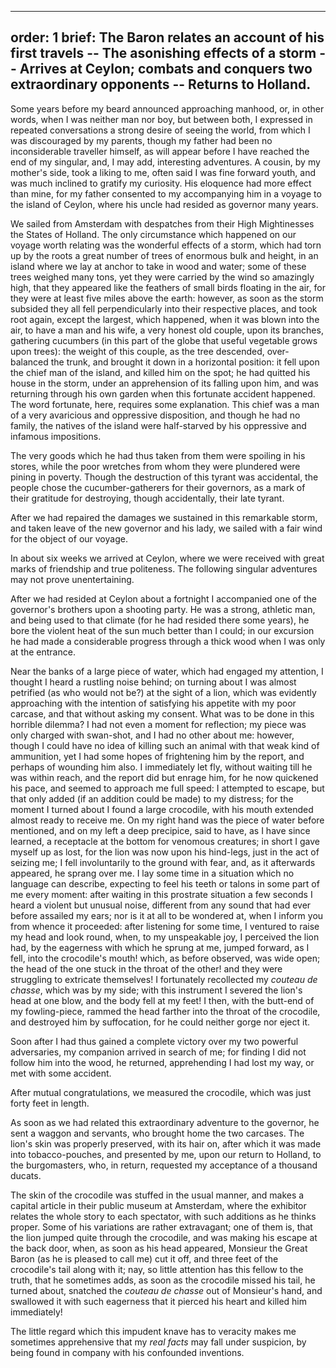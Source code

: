 -------------
order: 1
brief: The Baron relates an account of his first travels -- The asonishing effects of a storm -- Arrives at Ceylon; combats and conquers two extraordinary opponents -- Returns to Holland.
-------------

Some years before my beard announced approaching manhood, or, in other
words, when I was neither man nor boy, but between both, I expressed in
repeated conversations a strong desire of seeing the world, from which
I was discouraged by my parents, though my father had been no
inconsiderable traveller himself, as will appear before I have reached
the end of my singular, and, I may add, interesting adventures. A
cousin, by my mother's side, took a liking to me, often said I was
fine forward youth, and was much inclined to gratify my curiosity.
His eloquence had more effect than mine, for my father consented to my
accompanying him in a voyage to the island of Ceylon, where his uncle
had resided as governor many years.

We sailed from Amsterdam with despatches from their High Mightinesses
the States of Holland. The only circumstance which happened on our
voyage worth relating was the wonderful effects of a storm, which
had torn up by the roots a great number of trees of enormous bulk and
height, in an island where we lay at anchor to take in wood and water;
some of these trees weighed many tons, yet they were carried by the wind
so amazingly high, that they appeared like the feathers of small birds
floating in the air, for they were at least five miles above the earth:
however, as soon as the storm subsided they all fell perpendicularly
into their respective places, and took root again, except the largest,
which happened, when it was blown into the air, to have a man and his
wife, a very honest old couple, upon its branches, gathering cucumbers
(in this part of the globe that useful vegetable grows upon trees): the
weight of this couple, as the tree descended, over-balanced the trunk,
and brought it down in a horizontal position: it fell upon the chief man
of the island, and killed him on the spot; he had quitted his house
in the storm, under an apprehension of its falling upon him, and was
returning through his own garden when this fortunate accident happened.
The word fortunate, here, requires some explanation. This chief was a
man of a very avaricious and oppressive disposition, and though he had
no family, the natives of the island were half-starved by his oppressive
and infamous impositions.

The very goods which he had thus taken from them were spoiling in his
stores, while the poor wretches from whom they were plundered were
pining in poverty. Though the destruction of this tyrant was accidental,
the people chose the cucumber-gatherers for their governors, as a mark
of their gratitude for destroying, though accidentally, their late
tyrant.

After we had repaired the damages we sustained in this remarkable storm,
and taken leave of the new governor and his lady, we sailed with a fair
wind for the object of our voyage.

In about six weeks we arrived at Ceylon, where we were received with
great marks of friendship and true politeness. The following singular
adventures may not prove unentertaining.

After we had resided at Ceylon about a fortnight I accompanied one of
the governor's brothers upon a shooting party. He was a strong, athletic
man, and being used to that climate (for he had resided there some
years), he bore the violent heat of the sun much better than I could; in
our excursion he had made a considerable progress through a thick wood
when I was only at the entrance.

Near the banks of a large piece of water, which had engaged my
attention, I thought I heard a rustling noise behind; on turning about
I was almost petrified (as who would not be?) at the sight of a lion,
which was evidently approaching with the intention of satisfying his
appetite with my poor carcase, and that without asking my consent. What
was to be done in this horrible dilemma? I had not even a moment for
reflection; my piece was only charged with swan-shot, and I had no other
about me: however, though I could have no idea of killing such an animal
with that weak kind of ammunition, yet I had some hopes of frightening
him by the report, and perhaps of wounding him also. I immediately let
fly, without waiting till he was within reach, and the report did but
enrage him, for he now quickened his pace, and seemed to approach me
full speed: I attempted to escape, but that only added (if an addition
could be made) to my distress; for the moment I turned about I found a
large crocodile, with his mouth extended almost ready to receive me. On
my right hand was the piece of water before mentioned, and on my left a
deep precipice, said to have, as I have since learned, a receptacle at
the bottom for venomous creatures; in short I gave myself up as lost,
for the lion was now upon his hind-legs, just in the act of seizing
me; I fell involuntarily to the ground with fear, and, as it afterwards
appeared, he sprang over me. I lay some time in a situation which no
language can describe, expecting to feel his teeth or talons in some
part of me every moment: after waiting in this prostrate situation a few
seconds I heard a violent but unusual noise, different from any sound
that had ever before assailed my ears; nor is it at all to be wondered
at, when I inform you from whence it proceeded: after listening for
some time, I ventured to raise my head and look round, when, to my
unspeakable joy, I perceived the lion had, by the eagerness with which
he sprung at me, jumped forward, as I fell, into the crocodile's mouth!
which, as before observed, was wide open; the head of the one stuck
in the throat of the other! and they were struggling to extricate
themselves! I fortunately recollected my _couteau de chasse_, which was
by my side; with this instrument I severed the lion's head at one
blow, and the body fell at my feet! I then, with the butt-end of my
fowling-piece, rammed the head farther into the throat of the crocodile,
and destroyed him by suffocation, for he could neither gorge nor eject
it.

Soon after I had thus gained a complete victory over my two powerful
adversaries, my companion arrived in search of me; for finding I did not
follow him into the wood, he returned, apprehending I had lost my way,
or met with some accident.

After mutual congratulations, we measured the crocodile, which was just
forty feet in length.

As soon as we had related this extraordinary adventure to the governor,
he sent a waggon and servants, who brought home the two carcases. The
lion's skin was properly preserved, with its hair on, after which it
was made into tobacco-pouches, and presented by me, upon our return to
Holland, to the burgomasters, who, in return, requested my acceptance of
a thousand ducats.

The skin of the crocodile was stuffed in the usual manner, and makes a
capital article in their public museum at Amsterdam, where the exhibitor
relates the whole story to each spectator, with such additions as he
thinks proper. Some of his variations are rather extravagant; one of
them is, that the lion jumped quite through the crocodile, and was
making his escape at the back door, when, as soon as his head appeared,
Monsieur the Great Baron (as he is pleased to call me) cut it off,
and three feet of the crocodile's tail along with it; nay, so little
attention has this fellow to the truth, that he sometimes adds, as soon
as the crocodile missed his tail, he turned about, snatched the _couteau
de chasse_ out of Monsieur's hand, and swallowed it with such eagerness
that it pierced his heart and killed him immediately!

The little regard which this impudent knave has to veracity makes me
sometimes apprehensive that my _real facts_ may fall under suspicion, by
being found in company with his confounded inventions.


